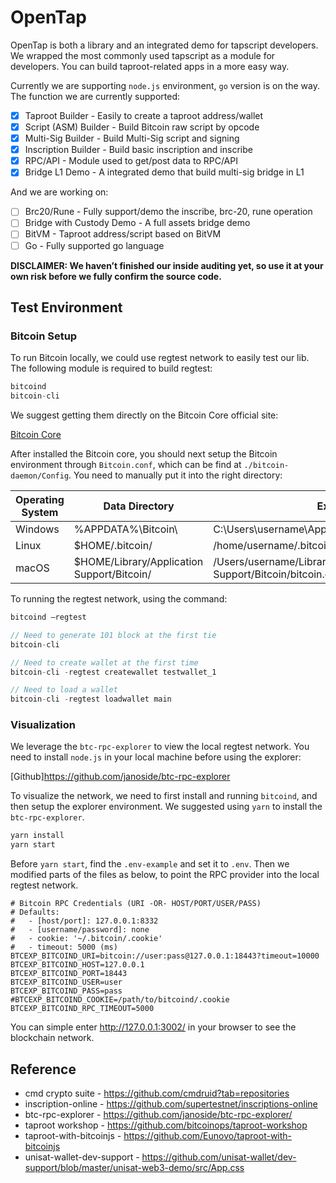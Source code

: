 # **OpenTap**

OpenTap is both a library and an integrated demo for tapscript developers. We wrapped the most commonly used tapscript as a module for developers. You can build taproot-related apps in a more easy way.

Currently we are supporting `node.js` environment, `go` version is on the way. The function we are currently supported:

- [x]  Taproot Builder - Easily to create a taproot address/wallet
- [x]  Script (ASM) Builder - Build Bitcoin raw script by opcode
- [x]  Multi-Sig Builder - Build Multi-Sig script and signing
- [x]  Inscription Builder - Build basic inscription and inscribe
- [x]  RPC/API - Module used to get/post data to RPC/API
- [x]  Bridge L1 Demo - A integrated demo that build multi-sig bridge in L1

And we are working on:

- [ ]  Brc20/Rune - Fully support/demo the inscribe, brc-20, rune operation
- [ ]  Bridge with Custody Demo - A full assets bridge demo
- [ ]  BitVM - Taproot address/script based on BitVM
- [ ]  Go - Fully supported go language

**DISCLAIMER: We haven’t finished our inside auditing yet, so use it at your own risk before we fully confirm the source code.**

## **Test Environment**

### Bitcoin Setup

To run Bitcoin locally, we could use regtest network to easily test our lib. The following module is required to build regtest:

```jsx
bitcoind
bitcoin-cli
```

We suggest getting them directly on the Bitcoin Core official site:

[Bitcoin Core](https://bitcoin.org/en/bitcoin-core/)

After installed the Bitcoin core, you should next setup the Bitcoin environment through `Bitcoin.conf`, which can be find at `./bitcoin-daemon/Config`. You need to manually put it into the right directory: 

| Operating System | Data Directory | Example Path |
| --- | --- | --- |
| Windows | %APPDATA%\\Bitcoin\\ | C:\\Users\\username\\AppData\\Roaming\\Bitcoin\\bitcoin.conf |
| Linux | $HOME/.bitcoin/ | /home/username/.bitcoin/bitcoin.conf |
| macOS | $HOME/Library/Application Support/Bitcoin/ | /Users/username/Library/Application Support/Bitcoin/bitcoin.conf |

To running the regtest network, using the command:

```jsx
bitcoind —regtest

// Need to generate 101 block at the first tie
bitcoin-cli 

// Need to create wallet at the first time 
bitcoin-cli -regtest createwallet testwallet_1

// Need to load a wallet
bitcoin-cli -regtest loadwallet main
```

### **Visualization**

We leverage the `btc-rpc-explorer` to view the local regtest network. You need to install `node.js` in your local machine before using the explorer:

[Github]https://github.com/janoside/btc-rpc-explorer

To visualize the network, we need to first install and running `bitcoind`, and then setup the explorer environment. We suggested using `yarn` to install the `btc-rpc-explorer`.

```jsx
yarn install
yarn start
```

Before `yarn start`, find the `.env-example` and set it to `.env`. Then we modified parts of the files as below, to point the RPC provider into the local regtest network.

```
# Bitcoin RPC Credentials (URI -OR- HOST/PORT/USER/PASS)
# Defaults:
#   - [host/port]: 127.0.0.1:8332
#   - [username/password]: none
#   - cookie: '~/.bitcoin/.cookie'
#   - timeout: 5000 (ms)
BTCEXP_BITCOIND_URI=bitcoin://user:pass@127.0.0.1:18443?timeout=10000
BTCEXP_BITCOIND_HOST=127.0.0.1
BTCEXP_BITCOIND_PORT=18443
BTCEXP_BITCOIND_USER=user
BTCEXP_BITCOIND_PASS=pass
#BTCEXP_BITCOIND_COOKIE=/path/to/bitcoind/.cookie
BTCEXP_BITCOIND_RPC_TIMEOUT=5000
```

You can simple enter http://127.0.0.1:3002/ in your browser to see the blockchain network.

## Reference

- cmd crypto suite - https://github.com/cmdruid?tab=repositories
- inscription-online - https://github.com/supertestnet/inscriptions-online
- btc-rpc-explorer - https://github.com/janoside/btc-rpc-explorer/
- taproot workshop - https://github.com/bitcoinops/taproot-workshop
- taproot-with-bitcoinjs - https://github.com/Eunovo/taproot-with-bitcoinjs
- unisat-wallet-dev-support - https://github.com/unisat-wallet/dev-support/blob/master/unisat-web3-demo/src/App.css
